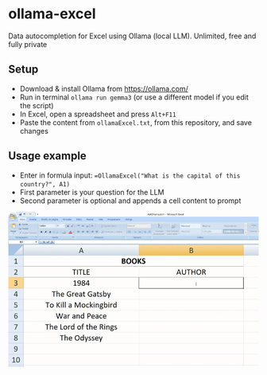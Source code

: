 # ollama-excel
Data autocompletion for Excel using Ollama (local LLM). Unlimited, free and fully private

## Setup
- Download & install Ollama from https://ollama.com/
- Run in terminal `ollama run gemma3` (or use a different model if you edit the script)
- In Excel, open a spreadsheet and press `Alt+F11`
- Paste the content from `ollamaExcel.txt`, from this repository, and save changes

## Usage example
- Enter in formula input: `=OllamaExcel("What is the capital of this country?", A1)`
- First parameter is your question for the LLM
- Second parameter is optional and appends a cell content to prompt

![ollama-excel](ollama-excel.gif)
